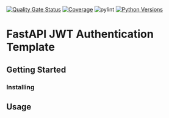 [![Quality Gate Status](http://demo.macu.la:9100/api/project_badges/measure?project=dennislee_fastapi-jwt-auth-template_AY2Lv5OtxZ-YnpXIgl9d&metric=alert_status&token=sqb_10945b7cbab8908ee5a389cc23ec8f0808701a77)](http://demo.macu.la:9100/dashboard?id=dennislee_fastapi-jwt-auth-template_AY2Lv5OtxZ-YnpXIgl9d) [![Coverage](http://demo.macu.la:9100/api/project_badges/measure?project=dennislee_fastapi-jwt-auth-template_AY2Lv5OtxZ-YnpXIgl9d&metric=coverage&token=sqb_10945b7cbab8908ee5a389cc23ec8f0808701a77)](http://demo.macu.la:9100/dashboard?id=dennislee_fastapi-jwt-auth-template_AY2Lv5OtxZ-YnpXIgl9d) ![pylint]() [![Python Versions](https://img.shields.io/badge/python-3.8%20|%203.9%20|%203.10%20|%203.11-blue.svg)](https://www.python.org)

# FastAPI JWT Authentication Template

## Getting Started

### Installing

## Usage
